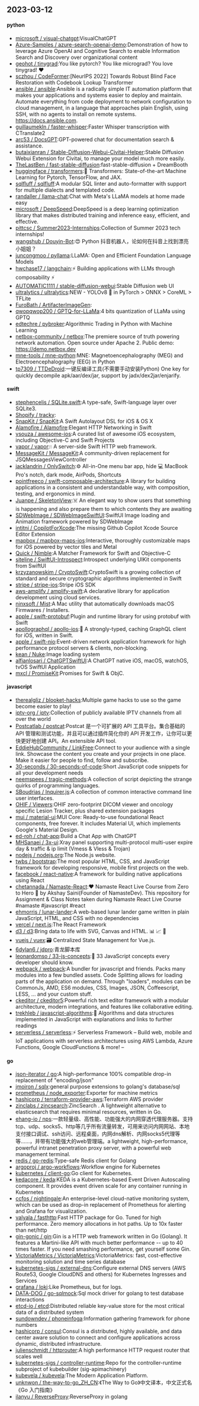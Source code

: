## 2023-03-12

#### python
* [microsoft / visual-chatgpt](https://github.com/microsoft/visual-chatgpt):VisualChatGPT
* [Azure-Samples / azure-search-openai-demo](https://github.com/Azure-Samples/azure-search-openai-demo):Demonstration of how to leverage Azure OpenAI and Cognitive Search to enable Information Search and Discovery over organizational content
* [geohot / tinygrad](https://github.com/geohot/tinygrad):You like pytorch? You like micrograd? You love tinygrad!
❤️
* [sczhou / CodeFormer](https://github.com/sczhou/CodeFormer):[NeurIPS 2022] Towards Robust Blind Face Restoration with Codebook Lookup Transformer
* [ansible / ansible](https://github.com/ansible/ansible):Ansible is a radically simple IT automation platform that makes your applications and systems easier to deploy and maintain. Automate everything from code deployment to network configuration to cloud management, in a language that approaches plain English, using SSH, with no agents to install on remote systems. https://docs.ansible.com.
* [guillaumekln / faster-whisper](https://github.com/guillaumekln/faster-whisper):Faster Whisper transcription with CTranslate2
* [arc53 / DocsGPT](https://github.com/arc53/DocsGPT):GPT-powered chat for documentation search & assistance.
* [butaixianran / Stable-Diffusion-Webui-Civitai-Helper](https://github.com/butaixianran/Stable-Diffusion-Webui-Civitai-Helper):Stable Diffusion Webui Extension for Civitai, to manage your model much more easily.
* [TheLastBen / fast-stable-diffusion](https://github.com/TheLastBen/fast-stable-diffusion):fast-stable-diffusion + DreamBooth
* [huggingface / transformers](https://github.com/huggingface/transformers):🤗
Transformers: State-of-the-art Machine Learning for Pytorch, TensorFlow, and JAX.
* [sqlfluff / sqlfluff](https://github.com/sqlfluff/sqlfluff):A modular SQL linter and auto-formatter with support for multiple dialects and templated code.
* [randaller / llama-chat](https://github.com/randaller/llama-chat):Chat with Meta's LLaMA models at home made easy
* [microsoft / DeepSpeed](https://github.com/microsoft/DeepSpeed):DeepSpeed is a deep learning optimization library that makes distributed training and inference easy, efficient, and effective.
* [pittcsc / Summer2023-Internships](https://github.com/pittcsc/Summer2023-Internships):Collection of Summer 2023 tech internships!
* [wangshub / Douyin-Bot](https://github.com/wangshub/Douyin-Bot):😍
Python 抖音机器人，论如何在抖音上找到漂亮小姐姐？
* [juncongmoo / pyllama](https://github.com/juncongmoo/pyllama):LLaMA: Open and Efficient Foundation Language Models
* [hwchase17 / langchain](https://github.com/hwchase17/langchain):⚡
Building applications with LLMs through composability
⚡
* [AUTOMATIC1111 / stable-diffusion-webui](https://github.com/AUTOMATIC1111/stable-diffusion-webui):Stable Diffusion web UI
* [ultralytics / ultralytics](https://github.com/ultralytics/ultralytics):NEW - YOLOv8
🚀
in PyTorch > ONNX > CoreML > TFLite
* [FuroBath / ArtifacterImageGen](https://github.com/FuroBath/ArtifacterImageGen):
* [qwopqwop200 / GPTQ-for-LLaMa](https://github.com/qwopqwop200/GPTQ-for-LLaMa):4 bits quantization of LLaMa using GPTQ
* [edtechre / pybroker](https://github.com/edtechre/pybroker):Algorithmic Trading in Python with Machine Learning
* [netbox-community / netbox](https://github.com/netbox-community/netbox):The premiere source of truth powering network automation. Open source under Apache 2. Public demo: https://demo.netbox.dev
* [mne-tools / mne-python](https://github.com/mne-tools/mne-python):MNE: Magnetoencephalography (MEG) and Electroencephalography (EEG) in Python
* [tp7309 / TTDeDroid](https://github.com/tp7309/TTDeDroid):一键反编译工具(不需要手动安装Python) One key for quickly decompile apk/aar/dex/jar, support by jadx/dex2jar/enjarify.

#### swift
* [stephencelis / SQLite.swift](https://github.com/stephencelis/SQLite.swift):A type-safe, Swift-language layer over SQLite3.
* [Shopify / tracky](https://github.com/Shopify/tracky):
* [SnapKit / SnapKit](https://github.com/SnapKit/SnapKit):A Swift Autolayout DSL for iOS & OS X
* [Alamofire / Alamofire](https://github.com/Alamofire/Alamofire):Elegant HTTP Networking in Swift
* [vsouza / awesome-ios](https://github.com/vsouza/awesome-ios):A curated list of awesome iOS ecosystem, including Objective-C and Swift Projects
* [vapor / vapor](https://github.com/vapor/vapor):💧
A server-side Swift HTTP web framework.
* [MessageKit / MessageKit](https://github.com/MessageKit/MessageKit):A community-driven replacement for JSQMessagesViewController
* [jacklandrin / OnlySwitch](https://github.com/jacklandrin/OnlySwitch):⚙️
All-in-One menu bar app, hide
💻
MacBook Pro's notch, dark mode, AirPods, Shortcuts
* [pointfreeco / swift-composable-architecture](https://github.com/pointfreeco/swift-composable-architecture):A library for building applications in a consistent and understandable way, with composition, testing, and ergonomics in mind.
* [Juanpe / SkeletonView](https://github.com/Juanpe/SkeletonView):☠️
An elegant way to show users that something is happening and also prepare them to which contents they are awaiting
* [SDWebImage / SDWebImageSwiftUI](https://github.com/SDWebImage/SDWebImageSwiftUI):SwiftUI Image loading and Animation framework powered by SDWebImage
* [intitni / CopilotForXcode](https://github.com/intitni/CopilotForXcode):The missing Github Copilot Xcode Source Editor Extension
* [mapbox / mapbox-maps-ios](https://github.com/mapbox/mapbox-maps-ios):Interactive, thoroughly customizable maps for iOS powered by vector tiles and Metal
* [Quick / Nimble](https://github.com/Quick/Nimble):A Matcher Framework for Swift and Objective-C
* [siteline / SwiftUI-Introspect](https://github.com/siteline/SwiftUI-Introspect):Introspect underlying UIKit components from SwiftUI
* [krzyzanowskim / CryptoSwift](https://github.com/krzyzanowskim/CryptoSwift):CryptoSwift is a growing collection of standard and secure cryptographic algorithms implemented in Swift
* [stripe / stripe-ios](https://github.com/stripe/stripe-ios):Stripe iOS SDK
* [aws-amplify / amplify-swift](https://github.com/aws-amplify/amplify-swift):A declarative library for application development using cloud services.
* [ninxsoft / Mist](https://github.com/ninxsoft/Mist):A Mac utility that automatically downloads macOS Firmwares / Installers.
* [apple / swift-protobuf](https://github.com/apple/swift-protobuf):Plugin and runtime library for using protobuf with Swift
* [apollographql / apollo-ios](https://github.com/apollographql/apollo-ios):📱
A strongly-typed, caching GraphQL client for iOS, written in Swift.
* [apple / swift-nio](https://github.com/apple/swift-nio):Event-driven network application framework for high performance protocol servers & clients, non-blocking.
* [kean / Nuke](https://github.com/kean/Nuke):Image loading system
* [alfianlosari / ChatGPTSwiftUI](https://github.com/alfianlosari/ChatGPTSwiftUI):A ChatGPT native iOS, macOS, watchOS, tvOS SwiftUI Application
* [mxcl / PromiseKit](https://github.com/mxcl/PromiseKit):Promises for Swift & ObjC.

#### javascript
* [therealgliz / blooket-hacks](https://github.com/therealgliz/blooket-hacks):Multiple game hacks to use so the game become easier to play!
* [iptv-org / iptv](https://github.com/iptv-org/iptv):Collection of publicly available IPTV channels from all over the world
* [Postcatlab / postcat](https://github.com/Postcatlab/postcat):Postcat 是一个可扩展的 API 工具平台。集合基础的 API 管理和测试功能，并且可以通过插件简化你的 API 开发工作，让你可以更快更好地创建 API。An extensible API tool.
* [EddieHubCommunity / LinkFree](https://github.com/EddieHubCommunity/LinkFree):Connect to your audience with a single link. Showcase the content you create and your projects in one place. Make it easier for people to find, follow and subscribe.
* [30-seconds / 30-seconds-of-code](https://github.com/30-seconds/30-seconds-of-code):Short JavaScript code snippets for all your development needs
* [neemspees / tragic-methods](https://github.com/neemspees/tragic-methods):A collection of script depicting the strange quirks of programming languages.
* [SBoudrias / Inquirer.js](https://github.com/SBoudrias/Inquirer.js):A collection of common interactive command line user interfaces.
* [OHIF / Viewers](https://github.com/OHIF/Viewers):OHIF zero-footprint DICOM viewer and oncology specific Lesion Tracker, plus shared extension packages
* [mui / material-ui](https://github.com/mui/material-ui):MUI Core: Ready-to-use foundational React components, free forever. It includes Material UI, which implements Google's Material Design.
* [ed-roh / chat-app](https://github.com/ed-roh/chat-app):Build a Chat App with ChatGPT
* [MHSanaei / 3x-ui](https://github.com/MHSanaei/3x-ui):Xray panel supporting multi-protocol multi-user expire day & traffic & ip limit (Vmess & Vless & Trojan)
* [nodejs / nodejs.org](https://github.com/nodejs/nodejs.org):The Node.js website.
* [twbs / bootstrap](https://github.com/twbs/bootstrap):The most popular HTML, CSS, and JavaScript framework for developing responsive, mobile first projects on the web.
* [facebook / react-native](https://github.com/facebook/react-native):A framework for building native applications using React
* [chetannada / Namaste-React](https://github.com/chetannada/Namaste-React):❤
Namaste React Live Course from Zero to Hero
🚀
by Akshay Saini(Founder of NamasteDev). This repository for Assignment & Class Notes taken during Namaste React Live Course #namaste #javascript #react
* [ehmorris / lunar-lander](https://github.com/ehmorris/lunar-lander):A web-based lunar lander game written in plain JavaScript, HTML, and CSS with no dependencies
* [vercel / next.js](https://github.com/vercel/next.js):The React Framework
* [d3 / d3](https://github.com/d3/d3):Bring data to life with SVG, Canvas and HTML.
📊
📈
🎉
* [vuejs / vuex](https://github.com/vuejs/vuex):🗃️
Centralized State Management for Vue.js.
* [6dylan6 / jdpro](https://github.com/6dylan6/jdpro):青龙脚本库
* [leonardomso / 33-js-concepts](https://github.com/leonardomso/33-js-concepts):📜
33 JavaScript concepts every developer should know.
* [webpack / webpack](https://github.com/webpack/webpack):A bundler for javascript and friends. Packs many modules into a few bundled assets. Code Splitting allows for loading parts of the application on demand. Through "loaders", modules can be CommonJs, AMD, ES6 modules, CSS, Images, JSON, Coffeescript, LESS, ... and your custom stuff.
* [ckeditor / ckeditor5](https://github.com/ckeditor/ckeditor5):Powerful rich text editor framework with a modular architecture, modern integrations, and features like collaborative editing.
* [trekhleb / javascript-algorithms](https://github.com/trekhleb/javascript-algorithms):📝
Algorithms and data structures implemented in JavaScript with explanations and links to further readings
* [serverless / serverless](https://github.com/serverless/serverless):⚡
Serverless Framework – Build web, mobile and IoT applications with serverless architectures using AWS Lambda, Azure Functions, Google CloudFunctions & more! –

#### go
* [json-iterator / go](https://github.com/json-iterator/go):A high-performance 100% compatible drop-in replacement of "encoding/json"
* [jmoiron / sqlx](https://github.com/jmoiron/sqlx):general purpose extensions to golang's database/sql
* [prometheus / node_exporter](https://github.com/prometheus/node_exporter):Exporter for machine metrics
* [hashicorp / terraform-provider-aws](https://github.com/hashicorp/terraform-provider-aws):Terraform AWS provider
* [zinclabs / zincsearch](https://github.com/zinclabs/zincsearch):ZincSearch . A lightweight alternative to elasticsearch that requires minimal resources, written in Go.
* [ehang-io / nps](https://github.com/ehang-io/nps):一款轻量级、高性能、功能强大的内网穿透代理服务器。支持tcp、udp、socks5、http等几乎所有流量转发，可用来访问内网网站、本地支付接口调试、ssh访问、远程桌面，内网dns解析、内网socks5代理等等……，并带有功能强大的web管理端。a lightweight, high-performance, powerful intranet penetration proxy server, with a powerful web management terminal.
* [redis / go-redis](https://github.com/redis/go-redis):Type-safe Redis client for Golang
* [argoproj / argo-workflows](https://github.com/argoproj/argo-workflows):Workflow engine for Kubernetes
* [kubernetes / client-go](https://github.com/kubernetes/client-go):Go client for Kubernetes.
* [kedacore / keda](https://github.com/kedacore/keda):KEDA is a Kubernetes-based Event Driven Autoscaling component. It provides event driven scale for any container running in Kubernetes
* [ccfos / nightingale](https://github.com/ccfos/nightingale):An enterprise-level cloud-native monitoring system, which can be used as drop-in replacement of Prometheus for alerting and Grafana for visualization.
* [valyala / fasthttp](https://github.com/valyala/fasthttp):Fast HTTP package for Go. Tuned for high performance. Zero memory allocations in hot paths. Up to 10x faster than net/http
* [gin-gonic / gin](https://github.com/gin-gonic/gin):Gin is a HTTP web framework written in Go (Golang). It features a Martini-like API with much better performance -- up to 40 times faster. If you need smashing performance, get yourself some Gin.
* [VictoriaMetrics / VictoriaMetrics](https://github.com/VictoriaMetrics/VictoriaMetrics):VictoriaMetrics: fast, cost-effective monitoring solution and time series database
* [kubernetes-sigs / external-dns](https://github.com/kubernetes-sigs/external-dns):Configure external DNS servers (AWS Route53, Google CloudDNS and others) for Kubernetes Ingresses and Services
* [grafana / loki](https://github.com/grafana/loki):Like Prometheus, but for logs.
* [DATA-DOG / go-sqlmock](https://github.com/DATA-DOG/go-sqlmock):Sql mock driver for golang to test database interactions
* [etcd-io / etcd](https://github.com/etcd-io/etcd):Distributed reliable key-value store for the most critical data of a distributed system
* [sundowndev / phoneinfoga](https://github.com/sundowndev/phoneinfoga):Information gathering framework for phone numbers
* [hashicorp / consul](https://github.com/hashicorp/consul):Consul is a distributed, highly available, and data center aware solution to connect and configure applications across dynamic, distributed infrastructure.
* [julienschmidt / httprouter](https://github.com/julienschmidt/httprouter):A high performance HTTP request router that scales well
* [kubernetes-sigs / controller-runtime](https://github.com/kubernetes-sigs/controller-runtime):Repo for the controller-runtime subproject of kubebuilder (sig-apimachinery)
* [kubevela / kubevela](https://github.com/kubevela/kubevela):The Modern Application Platform.
* [unknwon / the-way-to-go_ZH_CN](https://github.com/unknwon/the-way-to-go_ZH_CN):《The Way to Go》中文译本，中文正式名《Go 入门指南》
* [ilanyu / ReverseProxy](https://github.com/ilanyu/ReverseProxy):ReverseProxy in golang
